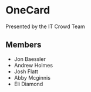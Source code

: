 # OneCard

Presented by the IT Crowd Team

## Members
- Jon Baessler
- Andrew Holmes
- Josh Flatt
- Abby Mcginnis
- Eli Diamond
